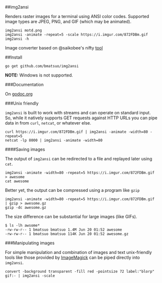 ##img2ansi

Renders raster images for a terminal using ANSI color codes.  Supported image
types are JPEG, PNG, and GIF (which may be animated).

	img2ansi motd.png
	img2ansi -animate -repeat=5 -scale https://i.imgur.com/872FDBm.gif
	img2ansi -h

Image converter based on @saikobee's nifty [tool](https://github.com/saikobee/bin/blob/master/img2ansi)

##Install

    go get github.com/bmatsuo/img2ansi

**NOTE:** Windows is not supported.

###Documentation

On [godoc.org](http://godoc.org/github.com/bmatsuo/img2ansi)

###Unix friendly

`img2ansi` is built to work with streams and can operate on standard input.
So, while it natively supports GET requests against HTTP URLs you can pipe data
in from `curl`, `netcat`, or whatever else.

    curl https://i.imgur.com/872FDBm.gif | img2ansi -animate -width=80 -repeat=5
    netcat -lp 8000 | img2ansi -animate -width=80

####Saving images

The output of `img2ansi` can be redirected to a file and replayed later using
`cat`.

    img2ansi -animate -width=80 -repeat=5 https://i.imgur.com/872FDBm.gif > awesome
    cat awesome

Better yet, the output can be compressed using a program like `gzip`

    img2ansi -animate -width=80 -repeat=5 https://i.imgur.com/872FDBm.gif | gzip > awesome.gz
    gzip -dc awesome.gz

The size difference can be substantial for large images (like GIFs).

    $ ls -lh awsome*
    -rw-rw-r-- 1 bmatsuo bmatsuo 1.4M Jun 20 01:52 awesome
    -rw-rw-r-- 1 bmatsuo bmatsuo 114K Jun 20 01:52 awesome.gz

###Manipulating images

For simple manipulation and combination of images and text unix-friendly tools
like those provided by [ImageMagick](http://www.imagemagick.org/) can be piped
directly into `img2ansi`.

    convert -background transparent -fill red -pointsize 72 label:"blorp" gif:- | img2ansi -scale

